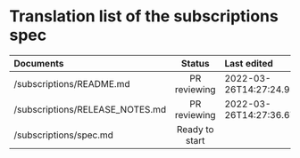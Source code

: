 # Translation list of the subscriptions spec 

| Documents   |   Status     |  Last edited |    Version |
| :---------  | :---------: | :---------   | :---------: |
| /subscriptions/README.md |   PR reviewing   |    2022-03-26T14:27:24.917Z   |     -      |
| /subscriptions/RELEASE_NOTES.md |   PR reviewing   |   2022-03-26T14:27:36.671Z    |      -     |
| /subscriptions/spec.md |   Ready to start   |       |           |
